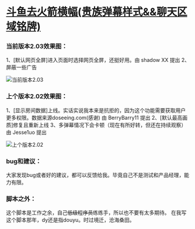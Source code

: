 # [斗鱼去火箭横幅(贵族弹幕样式&&聊天区域铭牌)](https://greasyfork.org/zh-CN/scripts/381934-%E6%97%97%E9%B1%BC%E5%8E%BB%E7%81%AB%E7%AE%AD%E6%A8%AA%E5%B9%85)

### 当前版本2.03效果图：

1、[默认网页全屏]进入页面时选择网页全屏，还挺好用。由 shadow XX 提出
2、屏蔽一些广告

![当前版本2.03](https://wah0713.github.io/myTampermonkey/image/douyu2.03.png)

### 上个版本2.02效果图：

1、[显示房间数据]上线。实话实说我本来是抗拒的，因为这个功能需要获取用户更多权限。数据来源doseeing.com(感谢) 由 BerryBarry11 提出
2、[默认最高画质]修复且重新上线
3、多弹幕情况下会卡顿（现在有所好转，但还在持续观察） 由 Jesse1uo 提出

![上个版本2.02](https://wah0713.github.io/myTampermonkey/image/douyu2.02.png)

### bug和建议：

大家发现bug或者好的建议，都可以反馈给我。毕竟自己不是测试和产品经理，能力有限。

### 脚本之外：

这个脚本是工作之余，自己<del>低级程序员</del>练练手，所以也不要有太多期待。
在我写这个脚本那年，dy还是指douyu。时过境迁，沧海桑田。